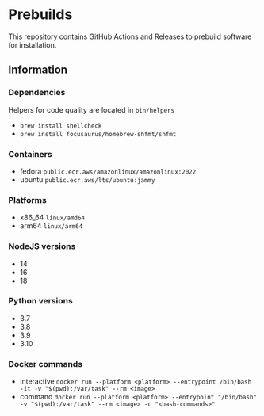 # Prebuilds

This repository contains GitHub Actions and Releases to prebuild software for installation.

## Information

### Dependencies

Helpers for code quality are located in `bin/helpers`

- `brew install shellcheck`
- `brew install focusaurus/homebrew-shfmt/shfmt`

### Containers

- fedora `public.ecr.aws/amazonlinux/amazonlinux:2022`
- ubuntu `public.ecr.aws/lts/ubuntu:jammy`

### Platforms

- x86_64 `linux/amd64`
- arm64 `linux/arm64`

### NodeJS versions

- 14
- 16
- 18

### Python versions

- 3.7
- 3.8
- 3.9
- 3.10

### Docker commands

- interactive `docker run --platform <platform> --entrypoint /bin/bash -it -v "$(pwd):/var/task" --rm <image>`
- command `docker run --platform <platform> --entrypoint "/bin/bash" -v "$(pwd):/var/task" --rm <image> -c "<bash-commands>"`
